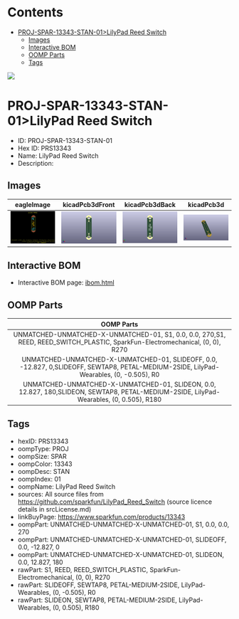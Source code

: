 



Contents
========

* [PROJ-SPAR-13343-STAN-01>LilyPad Reed Switch](#proj-spar-13343-stan-01lilypad-reed-switch)
	* [Images](#images)
	* [Interactive BOM](#interactive-bom)
	* [OOMP Parts](#oomp-parts)
	* [Tags](#tags)
  
![][im]
# PROJ-SPAR-13343-STAN-01>LilyPad Reed Switch

- ID: PROJ-SPAR-13343-STAN-01
- Hex ID: PRS13343
- Name: LilyPad Reed Switch
- Description: 

## Images
  
  

|eagleImage|kicadPcb3dFront|kicadPcb3dBack|kicadPcb3d|
| :---: | :---: | :---: | :---: |
|[![eagleImage](eagleImage_140.png)](eagleImage_600.png)|[![kicadPcb3dFront](kicadPcb3dFront_140.png)](kicadPcb3dFront_600.png)|[![kicadPcb3dBack](kicadPcb3dBack_140.png)](kicadPcb3dBack_600.png)|[![kicadPcb3d](kicadPcb3d_140.png)](kicadPcb3d_600.png)|

## Interactive BOM

- Interactive BOM page: [ibom.html](kicad/bom/ibom.html)

## OOMP Parts
  

|OOMP Parts|
| :---: |
|UNMATCHED-UNMATCHED-X-UNMATCHED-01, S1, 0.0, 0.0, 270,S1, REED, REED_SWITCH_PLASTIC, SparkFun-Electromechanical, (0, 0), R270|
|UNMATCHED-UNMATCHED-X-UNMATCHED-01, SLIDEOFF, 0.0, -12.827, 0,SLIDEOFF, SEWTAP8, PETAL-MEDIUM-2SIDE, LilyPad-Wearables, (0, -0.505), R0|
|UNMATCHED-UNMATCHED-X-UNMATCHED-01, SLIDEON, 0.0, 12.827, 180,SLIDEON, SEWTAP8, PETAL-MEDIUM-2SIDE, LilyPad-Wearables, (0, 0.505), R180|

## Tags

- hexID: PRS13343
- oompType: PROJ
- oompSize: SPAR
- oompColor: 13343
- oompDesc: STAN
- oompIndex: 01
- oompName: LilyPad Reed Switch
- sources: All source files from https://github.com/sparkfun/LilyPad_Reed_Switch (source licence details in srcLicense.md)
- linkBuyPage: https://www.sparkfun.com/products/13343
- oompPart: UNMATCHED-UNMATCHED-X-UNMATCHED-01, S1, 0.0, 0.0, 270
- oompPart: UNMATCHED-UNMATCHED-X-UNMATCHED-01, SLIDEOFF, 0.0, -12.827, 0
- oompPart: UNMATCHED-UNMATCHED-X-UNMATCHED-01, SLIDEON, 0.0, 12.827, 180
- rawPart: S1, REED, REED_SWITCH_PLASTIC, SparkFun-Electromechanical, (0, 0), R270
- rawPart: SLIDEOFF, SEWTAP8, PETAL-MEDIUM-2SIDE, LilyPad-Wearables, (0, -0.505), R0
- rawPart: SLIDEON, SEWTAP8, PETAL-MEDIUM-2SIDE, LilyPad-Wearables, (0, 0.505), R180



[im]: kicadPcb3d_450.png
